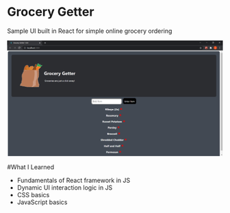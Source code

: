# Grocery Getter
Sample UI built in React for simple online grocery ordering

![demo](https://github.com/JoshuaJMiller/Grocery-Getter/blob/master/screenshots/v1.0.0.png)

#What I Learned

- Fundamentals of React framework in JS
- Dynamic UI interaction logic in JS
- CSS basics
- JavaScript basics
